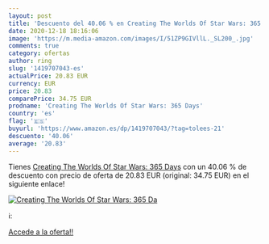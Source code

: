 ```yaml
---
layout: post
title: 'Descuento del 40.06 % en Creating The Worlds Of Star Wars: 365 Da'
date: 2020-12-18 18:16:06
image: 'https://m.media-amazon.com/images/I/51ZP9GIVllL._SL200_.jpg'
comments: true
category: ofertas
author: ring
slug: '1419707043-es'
actualPrice: 20.83 EUR
currency: EUR
price: 20.83
comparePrice: 34.75 EUR
prodname: 'Creating The Worlds Of Star Wars: 365 Days'
country: 'es'
flag: '🇪🇸'
buyurl: 'https://www.amazon.es/dp/1419707043/?tag=tolees-21'
descuento: '40.06'
average: '20.83'
---
```


Tienes [Creating The Worlds Of Star Wars: 365 Days](https://www.amazon.es/dp/1419707043/?tag=tolees-21) con un 40.06 % de descuento con precio de oferta de 20.83 EUR (original: 34.75 EUR) en el siguiente enlace!

[![Creating The Worlds Of Star Wars: 365 Da](https://m.media-amazon.com/images/I/51ZP9GIVllL._SL200_.jpg)](https://www.amazon.es/dp/1419707043/?tag=tolees-21)

ℹ️:


[Accede a la oferta!!](https://www.amazon.es/dp/1419707043/?tag=tolees-21)
